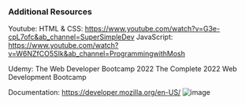 ### Additional Resources

Youtube:
HTML & CSS: https://www.youtube.com/watch?v=G3e-cpL7ofc&ab_channel=SuperSimpleDev
JavaScript: https://www.youtube.com/watch?v=W6NZfCO5SIk&ab_channel=ProgrammingwithMosh

Udemy:
The Web Developer Bootcamp 2022
The Complete 2022 Web Development Bootcamp

Documentation: 
https://developer.mozilla.org/en-US/
![image](https://user-images.githubusercontent.com/38818395/186795772-42f339a6-286d-45a7-9463-21b574ab6f8c.png)
